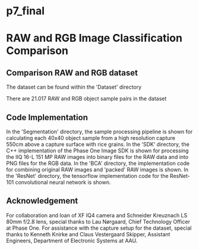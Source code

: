 # p7_final
# RAW and RGB Image Classification Comparison

## Comparison RAW and RGB dataset

The dataset can be found within the 'Dataset' directory 

There are 21.017 RAW and RGB object sample pairs in the dataset

## Code Implementation

In the 'Segmentation' directory, the sample processing pipeline is shown for calculating each 40x40 object sample from a high resolution capture 550cm above a capture surface with rice grains.
In the 'SDK' directory, the C++ implementation of the Phase One Image SDK is shown for processing the IIQ 16-L 151 MP RAW images into binary files for the RAW data and into PNG files for the RGB data. 
In the 'BCA' directory, the implementation code for combining original RAW images and 'packed' RAW images is shown. 
In the 'ResNet' directory, the tensorflow implementation code for the ResNet-101 convolutional neural network is shown.

## Acknowledgement
For collaboration and loan of XF IQ4 camera and Schneider Kreuznach LS 80mm f/2.8 lens, special thanks to Lau Nørgaard, Chief Technology Officer at Phase One. For assistance with the capture setup for the dataset, special thanks to Kenneth Knirke and Claus Vestergaard Skipper, Assistant Engineers, Department of Electronic Systems at AAU.
